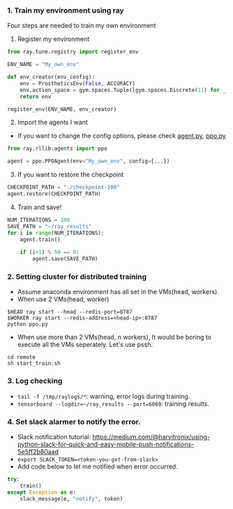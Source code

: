 ### 1. Train my environment using ray  
Four steps are needed to train my own environment
1. Register my environment 
```python
from ray.tune.registry import register_env

ENV_NAME = "My_own_env"

def env_creator(env_config):
    env = ProstheticsEnv(False, ACCURACY)
    env.action_space = gym.spaces.Tuple([gym.spaces.Discrete(11) for _ in range(19)])
    return env

register_env(ENV_NAME, env_creator)
```

2. Import the agents I want
- If you want to change the config options, please check [agent.py](https://github.com/ray-project/ray/tree/master/python/ray/rllib/agents/agent.py), [ppo.py](https://github.com/ray-project/ray/blob/master/python/ray/rllib/agents/ppo/ppo.py)
```python
from ray.rllib.agents import ppo

agent = ppo.PPOAgent(env="My_own_env", config={...})
```

3. If you want to restore the checkpoint

```python
CHECKPOINT_PATH = "./checkpoint-100"
agent.restore(CHECKPOINT_PATH)
```

4. Train and save!
```python
NUM_ITERATIONS = 100
SAVE_PATH = "~/ray_results"
for i in range(NUM_ITERATIONS):
    agent.train()
    
    if (i+1) % 50 == 0:
        agent.save(SAVE_PATH)
```

### 2. Setting cluster for distributed training
- Assume anaconda environment has all set in the VMs(head, workers).
- When use 2 VMs(head, worker)
```
$HEAD ray start --head --redis-port=8787
$WORKER ray start --redis-address=<head-ip>:8787
python ppo.py
```

- When use more than 2 VMs(head, n workers), It would be boring to execute all the VMs seperately. Let's use pssh.
```
cd remote
sh start_train.sh
```

### 3. Log checking
- `tail -f /tmp/raylogs/*`: warning, error logs during training.
- `tensorboard --logdir=~/ray_results --port=6060`: training results.

### 4. Set slack alarmer to notify the error.
- Slack notification tutorial: https://medium.com/@harvitronix/using-python-slack-for-quick-and-easy-mobile-push-notifications-5e5ff2b80aad
- `export SLACK_TOKEN=<token-you-got-from-slack>`
- Add code below to let me notified when error occurred.
```python
try:
    train()
except Exception as e:
    slack_message(e, "notify", token)
```
